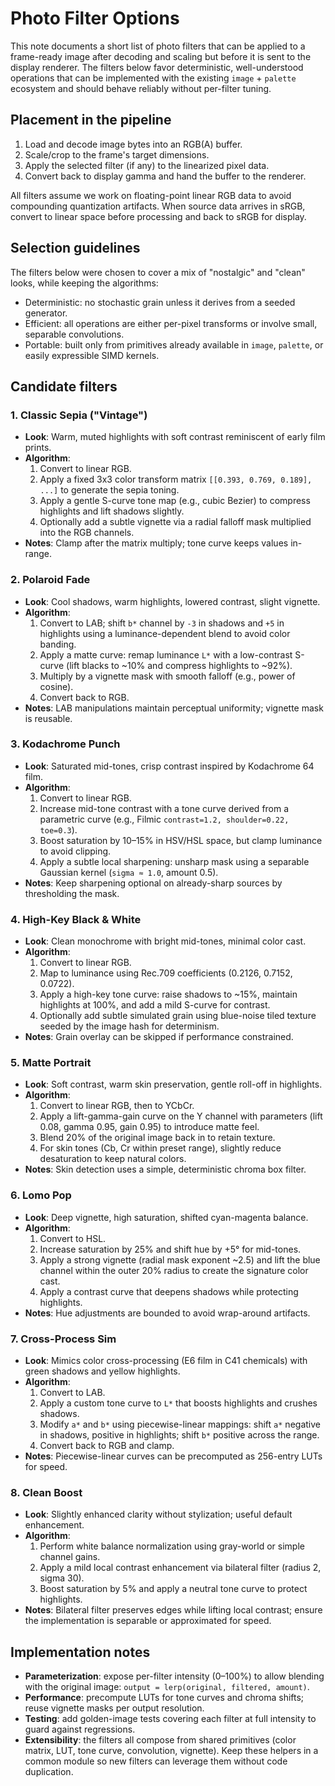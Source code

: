# Photo Filter Options

This note documents a short list of photo filters that can be applied to a frame-ready
image after decoding and scaling but before it is sent to the display renderer. The
filters below favor deterministic, well-understood operations that can be implemented
with the existing `image` + `palette` ecosystem and should behave reliably without
per-filter tuning.

## Placement in the pipeline

1. Load and decode image bytes into an RGB(A) buffer.
2. Scale/crop to the frame's target dimensions.
3. Apply the selected filter (if any) to the linearized pixel data.
4. Convert back to display gamma and hand the buffer to the renderer.

All filters assume we work on floating-point linear RGB data to avoid compounding
quantization artifacts. When source data arrives in sRGB, convert to linear space before
processing and back to sRGB for display.

## Selection guidelines

The filters below were chosen to cover a mix of "nostalgic" and "clean" looks, while
keeping the algorithms:

- Deterministic: no stochastic grain unless it derives from a seeded generator.
- Efficient: all operations are either per-pixel transforms or involve small, separable
  convolutions.
- Portable: built only from primitives already available in `image`, `palette`, or
  easily expressible SIMD kernels.

## Candidate filters

### 1. Classic Sepia ("Vintage")
- **Look**: Warm, muted highlights with soft contrast reminiscent of early film prints.
- **Algorithm**:
  1. Convert to linear RGB.
  2. Apply a fixed 3x3 color transform matrix `[[0.393, 0.769, 0.189], ...]` to generate
     the sepia toning.
  3. Apply a gentle S-curve tone map (e.g., cubic Bezier) to compress highlights and lift
     shadows slightly.
  4. Optionally add a subtle vignette via a radial falloff mask multiplied into the RGB
     channels.
- **Notes**: Clamp after the matrix multiply; tone curve keeps values in-range.

### 2. Polaroid Fade
- **Look**: Cool shadows, warm highlights, lowered contrast, slight vignette.
- **Algorithm**:
  1. Convert to LAB; shift `b*` channel by `-3` in shadows and `+5` in highlights using a
     luminance-dependent blend to avoid color banding.
  2. Apply a matte curve: remap luminance `L*` with a low-contrast S-curve (lift blacks to
     ~10% and compress highlights to ~92%).
  3. Multiply by a vignette mask with smooth falloff (e.g., power of cosine).
  4. Convert back to RGB.
- **Notes**: LAB manipulations maintain perceptual uniformity; vignette mask is reusable.

### 3. Kodachrome Punch
- **Look**: Saturated mid-tones, crisp contrast inspired by Kodachrome 64 film.
- **Algorithm**:
  1. Convert to linear RGB.
  2. Increase mid-tone contrast with a tone curve derived from a parametric curve
     (e.g., Filmic `contrast=1.2, shoulder=0.22, toe=0.3`).
  3. Boost saturation by 10–15% in HSV/HSL space, but clamp luminance to avoid clipping.
  4. Apply a subtle local sharpening: unsharp mask using a separable Gaussian kernel
     (`sigma ≈ 1.0`, amount 0.5).
- **Notes**: Keep sharpening optional on already-sharp sources by thresholding the mask.

### 4. High-Key Black & White
- **Look**: Clean monochrome with bright mid-tones, minimal color cast.
- **Algorithm**:
  1. Convert to linear RGB.
  2. Map to luminance using Rec.709 coefficients (0.2126, 0.7152, 0.0722).
  3. Apply a high-key tone curve: raise shadows to ~15%, maintain highlights at 100%, and
     add a mild S-curve for contrast.
  4. Optionally add subtle simulated grain using blue-noise tiled texture seeded by the
     image hash for determinism.
- **Notes**: Grain overlay can be skipped if performance constrained.

### 5. Matte Portrait
- **Look**: Soft contrast, warm skin preservation, gentle roll-off in highlights.
- **Algorithm**:
  1. Convert to linear RGB, then to YCbCr.
  2. Apply a lift-gamma-gain curve on the Y channel with parameters (lift 0.08, gamma 0.95,
     gain 0.95) to introduce matte feel.
  3. Blend 20% of the original image back in to retain texture.
  4. For skin tones (Cb, Cr within preset range), slightly reduce desaturation to keep
     natural colors.
- **Notes**: Skin detection uses a simple, deterministic chroma box filter.

### 6. Lomo Pop
- **Look**: Deep vignette, high saturation, shifted cyan-magenta balance.
- **Algorithm**:
  1. Convert to HSL.
  2. Increase saturation by 25% and shift hue by +5° for mid-tones.
  3. Apply a strong vignette (radial mask exponent ~2.5) and lift the blue channel within
     the outer 20% radius to create the signature color cast.
  4. Apply a contrast curve that deepens shadows while protecting highlights.
- **Notes**: Hue adjustments are bounded to avoid wrap-around artifacts.

### 7. Cross-Process Sim
- **Look**: Mimics color cross-processing (E6 film in C41 chemicals) with green shadows and
  yellow highlights.
- **Algorithm**:
  1. Convert to LAB.
  2. Apply a custom tone curve to `L*` that boosts highlights and crushes shadows.
  3. Modify `a*` and `b*` using piecewise-linear mappings: shift `a*` negative in shadows,
     positive in highlights; shift `b*` positive across the range.
  4. Convert back to RGB and clamp.
- **Notes**: Piecewise-linear curves can be precomputed as 256-entry LUTs for speed.

### 8. Clean Boost
- **Look**: Slightly enhanced clarity without stylization; useful default enhancement.
- **Algorithm**:
  1. Perform white balance normalization using gray-world or simple channel gains.
  2. Apply a mild local contrast enhancement via bilateral filter (radius 2, sigma 30).
  3. Boost saturation by 5% and apply a neutral tone curve to protect highlights.
- **Notes**: Bilateral filter preserves edges while lifting local contrast; ensure the
     implementation is separable or approximated for speed.

## Implementation notes

- **Parameterization**: expose per-filter intensity (0–100%) to allow blending with the
  original image: `output = lerp(original, filtered, amount)`.
- **Performance**: precompute LUTs for tone curves and chroma shifts; reuse vignette masks
  per output resolution.
- **Testing**: add golden-image tests covering each filter at full intensity to guard
  against regressions.
- **Extensibility**: the filters all compose from shared primitives (color matrix, LUT,
  tone curve, convolution, vignette). Keep these helpers in a common module so new filters
  can leverage them without code duplication.

